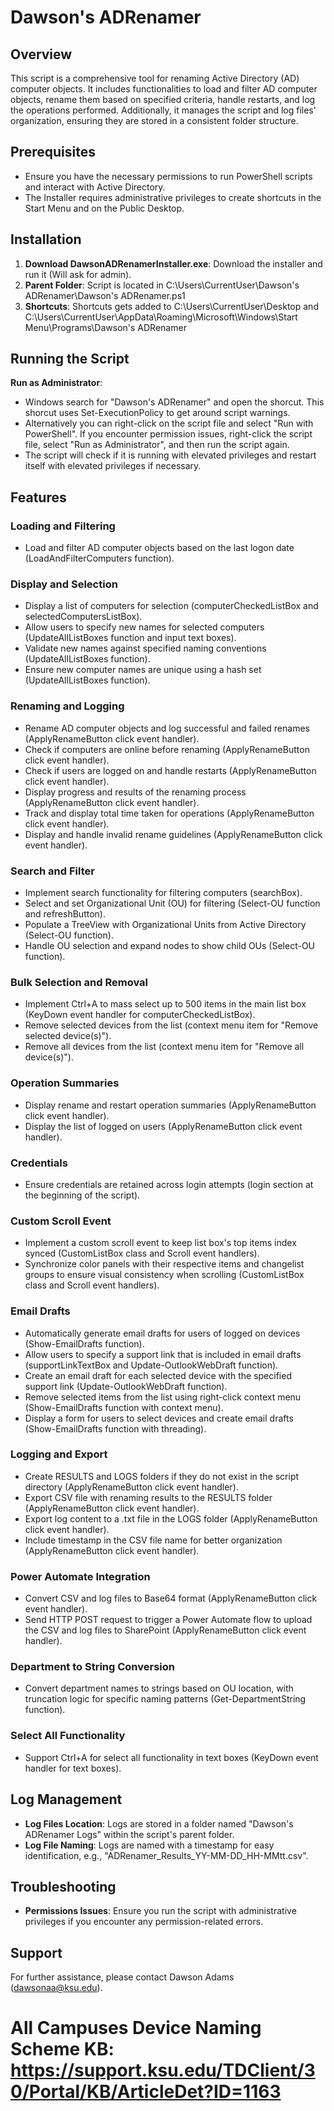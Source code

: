 ﻿# Dawson's ADRenamer

## Overview
This script is a comprehensive tool for renaming Active Directory (AD) computer objects. It includes functionalities to load and filter AD computer objects, rename them based on specified criteria, handle restarts, and log the operations performed. Additionally, it manages the script and log files' organization, ensuring they are stored in a consistent folder structure.

## Prerequisites
- Ensure you have the necessary permissions to run PowerShell scripts and interact with Active Directory.
- The Installer requires administrative privileges to create shortcuts in the Start Menu and on the Public Desktop.

## Installation
1. **Download DawsonADRenamerInstaller.exe**: Download the installer and run it (Will ask for admin).
2. **Parent Folder**: Script is located in C:\Users\CurrentUser\Dawson's ADRenamer\Dawson's ADRenamer.ps1
3. **Shortcuts**: Shortcuts gets added to C:\Users\CurrentUser\Desktop and C:\Users\CurrentUser\AppData\Roaming\Microsoft\Windows\Start Menu\Programs\Dawson's ADRenamer

## Running the Script
**Run as Administrator**:
   - Windows search for "Dawson's ADRenamer" and open the shorcut. This shorcut uses Set-ExecutionPolicy to get around script warnings.
   - Alternatively you can right-click on the script file and select "Run with PowerShell". If you encounter permission issues, right-click the script file, select "Run as Administrator", and then run the script again.
   - The script will check if it is running with elevated privileges and restart itself with elevated privileges if necessary.

## Features

### Loading and Filtering
- Load and filter AD computer objects based on the last logon date (LoadAndFilterComputers function).

### Display and Selection
- Display a list of computers for selection (computerCheckedListBox and selectedComputersListBox).
- Allow users to specify new names for selected computers (UpdateAllListBoxes function and input text boxes).
- Validate new names against specified naming conventions (UpdateAllListBoxes function).
- Ensure new computer names are unique using a hash set (UpdateAllListBoxes function).

### Renaming and Logging
- Rename AD computer objects and log successful and failed renames (ApplyRenameButton click event handler).
- Check if computers are online before renaming (ApplyRenameButton click event handler).
- Check if users are logged on and handle restarts (ApplyRenameButton click event handler).
- Display progress and results of the renaming process (ApplyRenameButton click event handler).
- Track and display total time taken for operations (ApplyRenameButton click event handler).
- Display and handle invalid rename guidelines (ApplyRenameButton click event handler).

### Search and Filter
- Implement search functionality for filtering computers (searchBox).
- Select and set Organizational Unit (OU) for filtering (Select-OU function and refreshButton).
- Populate a TreeView with Organizational Units from Active Directory (Select-OU function).
- Handle OU selection and expand nodes to show child OUs (Select-OU function).

### Bulk Selection and Removal
- Implement Ctrl+A to mass select up to 500 items in the main list box (KeyDown event handler for computerCheckedListBox).
- Remove selected devices from the list (context menu item for "Remove selected device(s)").
- Remove all devices from the list (context menu item for "Remove all device(s)").

### Operation Summaries
- Display rename and restart operation summaries (ApplyRenameButton click event handler).
- Display the list of logged on users (ApplyRenameButton click event handler).

### Credentials
- Ensure credentials are retained across login attempts (login section at the beginning of the script).

### Custom Scroll Event
- Implement a custom scroll event to keep list box's top items index synced (CustomListBox class and Scroll event handlers).
- Synchronize color panels with their respective items and changelist groups to ensure visual consistency when scrolling (CustomListBox class and Scroll event handlers).

### Email Drafts
- Automatically generate email drafts for users of logged on devices (Show-EmailDrafts function).
- Allow users to specify a support link that is included in email drafts (supportLinkTextBox and Update-OutlookWebDraft function).
- Create an email draft for each selected device with the specified support link (Update-OutlookWebDraft function).
- Remove selected items from the list using right-click context menu (Show-EmailDrafts function with context menu).
- Display a form for users to select devices and create email drafts (Show-EmailDrafts function with threading).

### Logging and Export
- Create RESULTS and LOGS folders if they do not exist in the script directory (ApplyRenameButton click event handler).
- Export CSV file with renaming results to the RESULTS folder (ApplyRenameButton click event handler).
- Export log content to a .txt file in the LOGS folder (ApplyRenameButton click event handler).
- Include timestamp in the CSV file name for better organization (ApplyRenameButton click event handler).

### Power Automate Integration
- Convert CSV and log files to Base64 format (ApplyRenameButton click event handler).
- Send HTTP POST request to trigger a Power Automate flow to upload the CSV and log files to SharePoint (ApplyRenameButton click event handler).

### Department to String Conversion
- Convert department names to strings based on OU location, with truncation logic for specific naming patterns (Get-DepartmentString function).

### Select All Functionality
- Support Ctrl+A for select all functionality in text boxes (KeyDown event handler for text boxes).

## Log Management
- **Log Files Location**: Logs are stored in a folder named "Dawson's ADRenamer Logs" within the script's parent folder.
- **Log File Naming**: Logs are named with a timestamp for easy identification, e.g., "ADRenamer_Results_YY-MM-DD_HH-MMtt.csv".

## Troubleshooting
- **Permissions Issues**: Ensure you run the script with administrative privileges if you encounter any permission-related errors.

## Support
For further assistance, please contact Dawson Adams (dawsonaa@ksu.edu).

# All Campuses Device Naming Scheme KB: https://support.ksu.edu/TDClient/30/Portal/KB/ArticleDet?ID=1163
